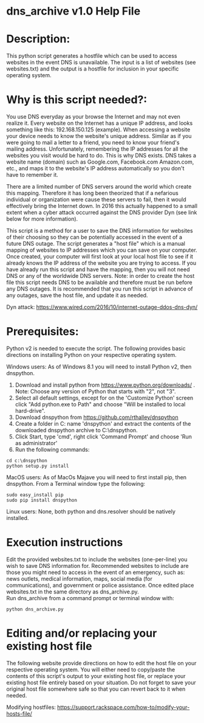 # dns_archive v1.0 Help File

# Description:
  This python script generates a hostfile which can be used to access websites 
  in the event DNS is unavailable.  The input is a list of websites (see websites.txt)
  and the output is a hostfile for inclusion in your specific operating system.

# Why is this script needed?:
  You use DNS everyday as your browse the Internet and may not even realize it.
  Every website on the Internet has a unique IP address, and looks something like this:
  192.168.150.125 (example).  When accessing a website your device needs to know the
  website's unique address.  Similar as if you were going to mail a letter to a friend, 
  you need to know your friend's mailing address.  Unfortunately, remembering the IP
  addresses for all the websites you visit would be hard to do.  This is why DNS exists.
  DNS takes a website name (domain) such as Google.com, Facebook.com Amazon.com, etc., 
  and maps it to the website's IP address automatically so you don't have to remember it.
  
  There are a limited number of DNS servers around the world which create this mapping.
  Therefore it has long been theorized that if a nefarious individual or organization 
  were cause these servers to fail, then it would effectively bring the Internet down.
  In 2016 this actually happened to a small extent when a cyber attack occurred against
  the DNS provider Dyn (see link below for more information).
  
  This script is a method for a user to save the DNS information for websites of
  their choosing so they can be potentially accessed in the event of a future DNS
  outage.  The script generates a "host file" which is a manual mapping of websites to
  IP addresses which you can save on your computer.  Once created, your computer will
  first look at your local host file to see if it already knows the IP address of the
  website you are trying to access.  If you have already run this script and have the
  mapping, then you will not need DNS or any of the worldwide DNS servers.
  Note: in order to create the host file this script needs DNS to be available and 
  therefore must be run before any DNS outages.  It is recommended that you run this
  script in advance of any outages, save the host file, and update it as needed.

  Dyn attack:  https://www.wired.com/2016/10/internet-outage-ddos-dns-dyn/

# Prerequisites:
   Python v2 is needed to execute the script.  The following provides basic directions
   on installing Python on your respective operating system.

   Windows users: As of Windows 8.1 you will need to install Python v2, then dnspython.
   1. Download and install python from https://www.python.org/downloads/ . Note: Choose any version of Python that starts with "2", not "3".
   1. Select all default settings, except for on the 'Customize Python'
   screen click "Add python.exe to Path" and choose "Will be installed to local hard-drive".
   1. Download dnspython from https://github.com/rthalley/dnspython
   1. Create a folder in C: name 'dnspython' and extract the contents of the downloaded dnspython archive to C:\dnspython.
   1. Click Start, type 'cmd', right click 'Command Prompt' and choose 'Run as administrator'
   1. Run the following commands:

    cd c:\dnspython
    python setup.py install

   MacOS users: As of MacOs Majave you will need to first install pip, then dnspython.
   From a Terminal window type the following:
   
    sudo easy_install pip
    sudo pip install dnspython	
		
   Linux users:  None, both python and dns.resolver should be natively installed.

# Execution instructions
  Edit the provided websites.txt to include the websites (one-per-line) you wish to
  save DNS information for.  Recommended websites to include are those you might need to 
  access in the event of an emergency, such as: news outlets, medical information,
  maps, social media (for communications), and government or police assistance.  Once
  edited place websites.txt in the same directory as dns_archive.py.  
  Run dns_archive from a command prompt or terminal window with:
  
    python dns_archive.py

# Editing and/or replacing your existing host file
  The following website provide directions on how to edit the host file on your
  respective operating system.  You will either need to copy/paste the contents of this
  script's output to your existing host file, or replace your existing host file entirely 
  based on your situation.  Do not forget to save your original host file somewhere
  safe so that you can revert back to it when needed.
    
   Modifying hostfiles: https://support.rackspace.com/how-to/modify-your-hosts-file/

